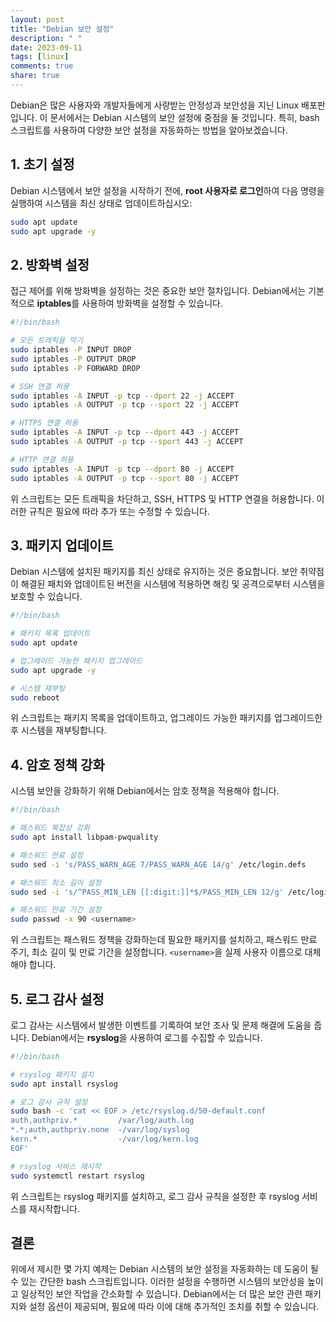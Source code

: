 ```yaml
---
layout: post
title: "Debian 보안 설정"
description: " "
date: 2023-09-11
tags: [linux]
comments: true
share: true
---
```


Debian은 많은 사용자와 개발자들에게 사랑받는 안정성과 보안성을 지닌 Linux 배포판입니다. 이 문서에서는 Debian 시스템의 보안 설정에 중점을 둘 것입니다. 특히, bash 스크립트를 사용하여 다양한 보안 설정을 자동화하는 방법을 알아보겠습니다.

## 1. 초기 설정

Debian 시스템에서 보안 설정을 시작하기 전에, **root 사용자로 로그인**하여 다음 명령을 실행하여 시스템을 최신 상태로 업데이트하십시오:

```bash
sudo apt update
sudo apt upgrade -y
```

## 2. 방화벽 설정

접근 제어를 위해 방화벽을 설정하는 것은 중요한 보안 절차입니다. Debian에서는 기본적으로 **iptables**를 사용하여 방화벽을 설정할 수 있습니다.

```bash
#!/bin/bash

# 모든 트래픽을 막기
sudo iptables -P INPUT DROP
sudo iptables -P OUTPUT DROP
sudo iptables -P FORWARD DROP

# SSH 연결 허용
sudo iptables -A INPUT -p tcp --dport 22 -j ACCEPT
sudo iptables -A OUTPUT -p tcp --sport 22 -j ACCEPT

# HTTPS 연결 허용
sudo iptables -A INPUT -p tcp --dport 443 -j ACCEPT
sudo iptables -A OUTPUT -p tcp --sport 443 -j ACCEPT

# HTTP 연결 허용
sudo iptables -A INPUT -p tcp --dport 80 -j ACCEPT
sudo iptables -A OUTPUT -p tcp --sport 80 -j ACCEPT
```

위 스크립트는 모든 트래픽을 차단하고, SSH, HTTPS 및 HTTP 연결을 허용합니다. 이러한 규칙은 필요에 따라 추가 또는 수정할 수 있습니다.

## 3. 패키지 업데이트

Debian 시스템에 설치된 패키지를 최신 상태로 유지하는 것은 중요합니다. 보안 취약점이 해결된 패치와 업데이트된 버전을 시스템에 적용하면 해킹 및 공격으로부터 시스템을 보호할 수 있습니다.

```bash
#!/bin/bash

# 패키지 목록 업데이트
sudo apt update

# 업그레이드 가능한 패키지 업그레이드
sudo apt upgrade -y

# 시스템 재부팅
sudo reboot
```

위 스크립트는 패키지 목록을 업데이트하고, 업그레이드 가능한 패키지를 업그레이드한 후 시스템을 재부팅합니다.

## 4. 암호 정책 강화

시스템 보안을 강화하기 위해 Debian에서는 암호 정책을 적용해야 합니다.

```bash
#!/bin/bash

# 패스워드 복잡성 강화
sudo apt install libpam-pwquality

# 패스워드 만료 설정
sudo sed -i 's/PASS_WARN_AGE 7/PASS_WARN_AGE 14/g' /etc/login.defs

# 패스워드 최소 길이 설정
sudo sed -i 's/^PASS_MIN_LEN [[:digit:]]*$/PASS_MIN_LEN 12/g' /etc/login.defs

# 패스워드 만료 기간 설정
sudo passwd -x 90 <username>
```

위 스크립트는 패스워드 정책을 강화하는데 필요한 패키지를 설치하고, 패스워드 만료 주기, 최소 길이 및 만료 기간을 설정합니다. `<username>`을 실제 사용자 이름으로 대체해야 합니다.

## 5. 로그 감사 설정

로그 감사는 시스템에서 발생한 이벤트를 기록하여 보안 조사 및 문제 해결에 도움을 줍니다. Debian에서는 **rsyslog**을 사용하여 로그를 수집할 수 있습니다.

```bash
#!/bin/bash

# rsyslog 패키지 설치
sudo apt install rsyslog

# 로그 감사 규칙 설정
sudo bash -c 'cat << EOF > /etc/rsyslog.d/50-default.conf
auth,authpriv.*         /var/log/auth.log
*.*;auth,authpriv.none  -/var/log/syslog
kern.*                  -/var/log/kern.log
EOF'

# rsyslog 서비스 재시작
sudo systemctl restart rsyslog
```

위 스크립트는 rsyslog 패키지를 설치하고, 로그 감사 규칙을 설정한 후 rsyslog 서비스를 재시작합니다.

## 결론

위에서 제시한 몇 가지 예제는 Debian 시스템의 보안 설정을 자동화하는 데 도움이 될 수 있는 간단한 bash 스크립트입니다. 이러한 설정을 수행하면 시스템의 보안성을 높이고 일상적인 보안 작업을 간소화할 수 있습니다. Debian에서는 더 많은 보안 관련 패키지와 설정 옵션이 제공되며, 필요에 따라 이에 대해 추가적인 조치를 취할 수 있습니다.